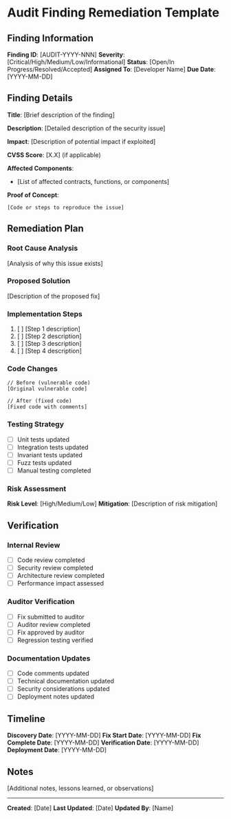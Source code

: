 # Audit Finding Remediation Template

## Finding Information

**Finding ID**: [AUDIT-YYYY-NNN]
**Severity**: [Critical/High/Medium/Low/Informational]
**Status**: [Open/In Progress/Resolved/Accepted]
**Assigned To**: [Developer Name]
**Due Date**: [YYYY-MM-DD]

## Finding Details

**Title**: [Brief description of the finding]

**Description**: 
[Detailed description of the security issue]

**Impact**: 
[Description of potential impact if exploited]

**CVSS Score**: [X.X] (if applicable)

**Affected Components**:
- [List of affected contracts, functions, or components]

**Proof of Concept**:
```
[Code or steps to reproduce the issue]
```

## Remediation Plan

### Root Cause Analysis
[Analysis of why this issue exists]

### Proposed Solution
[Description of the proposed fix]

### Implementation Steps
1. [ ] [Step 1 description]
2. [ ] [Step 2 description]
3. [ ] [Step 3 description]
4. [ ] [Step 4 description]

### Code Changes
```solidity
// Before (vulnerable code)
[Original vulnerable code]

// After (fixed code)
[Fixed code with comments]
```

### Testing Strategy
- [ ] Unit tests updated
- [ ] Integration tests updated
- [ ] Invariant tests updated
- [ ] Fuzz tests updated
- [ ] Manual testing completed

### Risk Assessment
**Risk Level**: [High/Medium/Low]
**Mitigation**: [Description of risk mitigation]

## Verification

### Internal Review
- [ ] Code review completed
- [ ] Security review completed
- [ ] Architecture review completed
- [ ] Performance impact assessed

### Auditor Verification
- [ ] Fix submitted to auditor
- [ ] Auditor review completed
- [ ] Fix approved by auditor
- [ ] Regression testing verified

### Documentation Updates
- [ ] Code comments updated
- [ ] Technical documentation updated
- [ ] Security considerations updated
- [ ] Deployment notes updated

## Timeline

**Discovery Date**: [YYYY-MM-DD]
**Fix Start Date**: [YYYY-MM-DD]
**Fix Complete Date**: [YYYY-MM-DD]
**Verification Date**: [YYYY-MM-DD]
**Deployment Date**: [YYYY-MM-DD]

## Notes

[Additional notes, lessons learned, or observations]

---

**Created**: [Date]
**Last Updated**: [Date]
**Updated By**: [Name]
